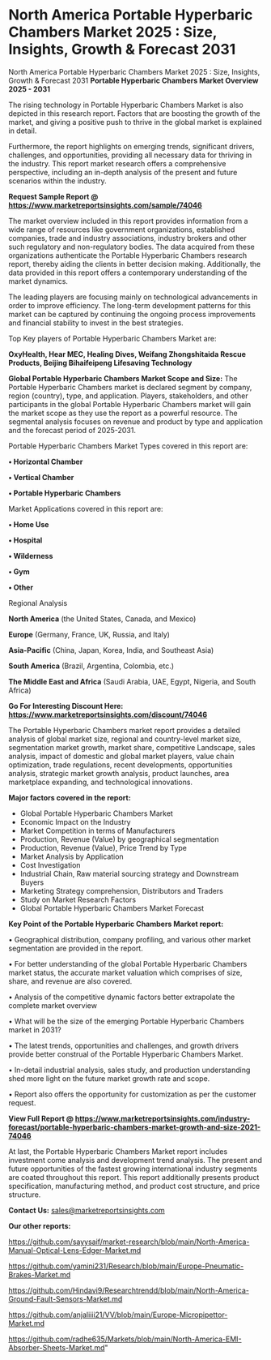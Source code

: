 # North America Portable Hyperbaric Chambers Market 2025 : Size, Insights, Growth & Forecast 2031
North America Portable Hyperbaric Chambers Market 2025 : Size, Insights, Growth & Forecast 2031
<Strong> Portable Hyperbaric Chambers Market Overview 2025 - 2031</strong>

The rising technology in Portable Hyperbaric Chambers Market is also depicted in this research report. Factors that are boosting the growth of the market, and giving a positive push to thrive in the global market is explained in detail.

Furthermore, the report highlights on emerging trends, significant drivers, challenges, and opportunities, providing all necessary data for thriving in the industry. This report market research offers a comprehensive perspective, including an in-depth analysis of the present and future scenarios within the industry.

<strong>Request Sample Report @ <a href=https://www.marketreportsinsights.com/sample/74046>https://www.marketreportsinsights.com/sample/74046</a></strong>

The market overview included in this report provides information from a wide range of resources like government organizations, established companies, trade and industry associations, industry brokers and other such regulatory and non-regulatory bodies. The data acquired from these organizations authenticate the Portable Hyperbaric Chambers research report, thereby aiding the clients in better decision making. Additionally, the data provided in this report offers a contemporary understanding of the market dynamics.

The leading players are focusing mainly on technological advancements in order to improve efficiency. The long-term development patterns for this market can be captured by continuing the ongoing process improvements and financial stability to invest in the best strategies.

Top Key players of Portable Hyperbaric Chambers Market are:

<strong>OxyHealth, Hear MEC, Healing Dives, Weifang Zhongshitaida Rescue Products, Beijing Bihaifeipeng Lifesaving Technology</strong>

<strong><b>Global Portable Hyperbaric Chambers Market Scope and Size:</b></strong>
The Portable Hyperbaric Chambers market is declared segment by company, region (country), type, and application. Players, stakeholders, and other participants in the global Portable Hyperbaric Chambers market will gain the market scope as they use the report as a powerful resource. The segmental analysis focuses on revenue and product by type and application and the forecast period of 2025-2031.

Portable Hyperbaric Chambers Market Types covered in this report are:

<strong>• Horizontal Chamber

• Vertical Chamber

• Portable Hyperbaric Chambers</strong>

Market Applications covered in this report are:

<strong>• Home Use

• Hospital

• Wilderness

• Gym

• Other</strong> 

Regional Analysis

<strong>North America</strong> (the United States, Canada, and Mexico)

<strong>Europe</strong> (Germany, France, UK, Russia, and Italy)

<strong>Asia-Pacific</strong> (China, Japan, Korea, India, and Southeast Asia)

<strong>South America</strong> (Brazil, Argentina, Colombia, etc.)

<strong>The Middle East and Africa</strong> (Saudi Arabia, UAE, Egypt, Nigeria, and South Africa)

<strong>Go For Interesting Discount Here: <a href=https://www.marketreportsinsights.com/discount/74046>https://www.marketreportsinsights.com/discount/74046</a></strong>

The Portable Hyperbaric Chambers market report provides a detailed analysis of global market size, regional and country-level market size, segmentation market growth, market share, competitive Landscape, sales analysis, impact of domestic and global market players, value chain optimization, trade regulations, recent developments, opportunities analysis, strategic market growth analysis, product launches, area marketplace expanding, and technological innovations.

<strong><b>Major factors covered in the report:</b></strong>
<ul>
  <li>Global Portable Hyperbaric Chambers Market </li>
  <li>Economic Impact on the Industry</li>
  <li>Market Competition in terms of Manufacturers</li>
  <li>Production, Revenue (Value) by geographical segmentation</li>
  <li>Production, Revenue (Value), Price Trend by Type</li>
  <li>Market Analysis by Application</li>
  <li>Cost Investigation</li>
  <li>Industrial Chain, Raw material sourcing strategy and Downstream Buyers</li>
  <li>Marketing Strategy comprehension, Distributors and Traders</li>
  <li>Study on Market Research Factors</li>
  <li>Global Portable Hyperbaric Chambers Market Forecast</li>
</ul>

<strong><b>Key Point of the Portable Hyperbaric Chambers Market report:</b></strong>

• Geographical distribution, company profiling, and various other market segmentation are provided in the report.

• For better understanding of the global Portable Hyperbaric Chambers market status, the accurate market valuation which comprises of size, share, and revenue are also covered.

• Analysis of the competitive dynamic factors better extrapolate the complete market overview

• What will be the size of the emerging Portable Hyperbaric Chambers market in 2031?

• The latest trends, opportunities and challenges, and growth drivers provide better construal of the Portable Hyperbaric Chambers Market.

• In-detail industrial analysis, sales study, and production understanding shed more light on the future market growth rate and scope.

• Report also offers the opportunity for customization as per the customer request.

<strong><b>View Full Report @ <a href=https://www.marketreportsinsights.com/industry-forecast/portable-hyperbaric-chambers-market-growth-and-size-2021-74046>https://www.marketreportsinsights.com/industry-forecast/portable-hyperbaric-chambers-market-growth-and-size-2021-74046</a></b></strong>


At last, the Portable Hyperbaric Chambers Market report includes investment come analysis and development trend analysis. The present and future opportunities of the fastest growing international industry segments are coated throughout this report. This report additionally presents product specification, manufacturing method, and product cost structure, and price structure.

<strong>Contact Us:</strong>
sales@marketreportsinsights.com

<strong>Our other reports:</strong>

<a href=https://github.com/sayysaif/market-research/blob/main/North-America-Manual-Optical-Lens-Edger-Market.md>https://github.com/sayysaif/market-research/blob/main/North-America-Manual-Optical-Lens-Edger-Market.md</a>

<a href=https://github.com/yamini231/Research/blob/main/Europe-Pneumatic-Brakes-Market.md>https://github.com/yamini231/Research/blob/main/Europe-Pneumatic-Brakes-Market.md</a>

<a href=https://github.com/Hindavi9/Researchtrendd/blob/main/North-America-Ground-Fault-Sensors-Market.md>https://github.com/Hindavi9/Researchtrendd/blob/main/North-America-Ground-Fault-Sensors-Market.md</a>

<a href=https://github.com/anjaliiii21/VV/blob/main/Europe-Micropipettor-Market.md>https://github.com/anjaliiii21/VV/blob/main/Europe-Micropipettor-Market.md</a>

<a href=https://github.com/radhe635/Markets/blob/main/North-America-EMI-Absorber-Sheets-Market.md>https://github.com/radhe635/Markets/blob/main/North-America-EMI-Absorber-Sheets-Market.md</a>"
